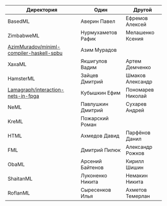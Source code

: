 | Директория                                                                                              | Один               | Другой
| ------------------------------------------------------------------------------------------------------- | ------------------ | -----------------
| BasedML                                                                                                 | Аверин Павел       | Ефремов Алексей
| ZimbabweML                                                                                              | Нурмухаметов Рафик | Мелашенко Ксения
| [AzimMuradov/miniml-compiler-haskell-spbu](https://github.com/AzimMuradov/miniml-compiler-haskell-spbu) | Азим Мурадов       |
| XaxaML                                                                                                  | Якшигулов Вадим    | Артем Демченко
| HamsterML                                                                                               | Зайцев Дмитрий     | Шмаков Александр
| [Lamagraph/interaction-nets-in-fpga](https://github.com/Lamagraph/interaction-nets-in-fpga)             | Кубышкин Ефим      | Пономарев Николай
| NeML                                                                                                    | Павлушкин Дмитрий  | Сухарев Андрей
| KreML                                                                                                   | Пожарский Роман    | 
| HTML                                                                                                    | Ахмедов Давид      | Парфёнов Данил
| FML                                                                                                     | Дмитрий Пилюк      | Александр Рожков
| ObaML                                                                                                   | Арсений Байтенов      | Кирилл Шишин
| ShaitanML                                                                                               | Луконенко Никита   | Немакин Никита
| RoflanML                                                                                                | Сыресенков Илья    | Ахметов Темерлан
